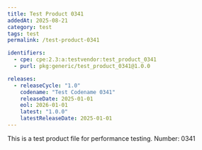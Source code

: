 ```yaml
---
title: Test Product 0341
addedAt: 2025-08-21
category: test
tags: test
permalink: /test-product-0341

identifiers:
  - cpe: cpe:2.3:a:testvendor:test_product_0341
  - purl: pkg:generic/test_product_0341@1.0.0

releases:
  - releaseCycle: "1.0"
    codename: "Test Codename 0341"
    releaseDate: 2025-01-01
    eol: 2026-01-01
    latest: "1.0.0"
    latestReleaseDate: 2025-01-01
---
```


This is a test product file for performance testing. Number: 0341
